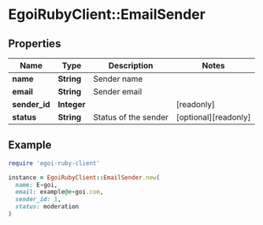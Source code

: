# EgoiRubyClient::EmailSender

## Properties

| Name | Type | Description | Notes |
| ---- | ---- | ----------- | ----- |
| **name** | **String** | Sender name |  |
| **email** | **String** | Sender email |  |
| **sender_id** | **Integer** |  | [readonly] |
| **status** | **String** | Status of the sender | [optional][readonly] |

## Example

```ruby
require 'egoi-ruby-client'

instance = EgoiRubyClient::EmailSender.new(
  name: E-goi,
  email: example@e-goi.com,
  sender_id: 1,
  status: moderation
)
```

